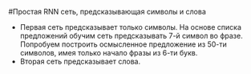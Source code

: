 #Простая RNN сеть, предсказывающая символы и слова
* Первая сеть предсказывает только символы. 
На основе списка предложений обучим сеть предсказывать 7-й символ во фразе. Попробуем построить осмысленное предложение из 50-ти символов, имея только начало фразы из 6-ти букв.
 * Вторая сеть предсказывает слова.

